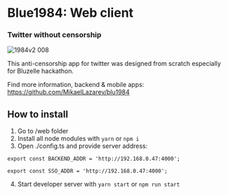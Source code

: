 # Blue1984: Web client
### Twitter without censorship

![1984v2 008](https://user-images.githubusercontent.com/26343374/83402867-3f7fe600-a410-11ea-9b57-af6149521fff.jpeg)

This anti-censorship app for twitter was designed from scratch especially for Bluzelle hackathon.

Find more information, backend & mobile apps: https://github.com/MikaelLazarev/blu1984

## How to install 

1. Go to /web folder
2. Install all node modules with ```yarn``` or ```npm i```
3. Open ./config.ts and provide server address:
```
export const BACKEND_ADDR = 'http://192.168.0.47:4000';

export const SSO_ADDR = 'http://192.168.0.47:4000';
```
4. Start developer server with ```yarn start``` or ```npm run start```

